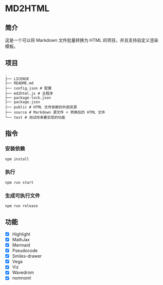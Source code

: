 # MD2HTML

## 简介

这是一个可以将 Markdown 文件批量转换为 HTML 的项目，并且支持自定义渲染模板。

## 项目

```plaintext
.
├── LICENSE
├── README.md
├── config.json # 配置
├── md2html.js # 主程序
├── package-lock.json
├── package.json
├── public # HTML 文件依赖的外部资源
├── source # Markdown 源文件 + 转换后的 HTML 文件
└── test # 测试将来要实现的功能
```

## 指令

### 安装依赖

```plaintext
npm install
```

### 执行

```plaintext
npm run start
```

### 生成可执行文件

```plaintext
npm run release
```

## 功能

- [x] Highlight
- [x] MathJax
- [x] Mermaid
- [x] Pseudocode
- [x] Smiles-drawer
- [x] Vega
- [x] Viz
- [x] Wavedrom
- [x] nomnoml
